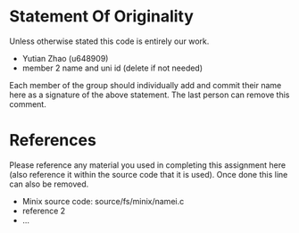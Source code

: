 # Statement Of Originality


Unless otherwise stated this code is entirely our work. 
+ Yutian Zhao (u648909)
+ member 2 name and uni id (delete if not needed)

Each member of the group should individually add and commit their name here as a signature of the above statement.  The last person can remove this comment. 


# References


Please reference any material you used in completing this assignment here (also reference it within the source code that it is used).   Once done this line can also be removed. 

+ Minix source code: source/fs/minix/namei.c
+ reference 2
+ ... 
